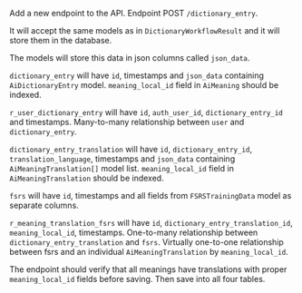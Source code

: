 Add a new endpoint to the API.
Endpoint POST `/dictionary_entry`.

It will accept the same models as in `DictionaryWorkflowResult` and it will store them in the database.

The models will store this data in json columns called `json_data`.

`dictionary_entry` will have `id`, timestamps and `json_data` containing `AiDictionaryEntry` model. `meaning_local_id` field in `AiMeaning` should be indexed.

`r_user_dictionary_entry` will have `id`, `auth_user_id`, `dictionary_entry_id` and timestamps. Many-to-many relationship between `user` and `dictionary_entry`.

`dictionary_entry_translation` will have `id`, `dictionary_entry_id`, `translation_language`, timestamps and `json_data` containing `AiMeaningTranslation[]` model list. `meaning_local_id` field in `AiMeaningTranslation` should be indexed.

`fsrs` will have `id`, timestamps and all fields from `FSRSTrainingData` model as separate columns.

`r_meaning_translation_fsrs` will have `id`, `dictionary_entry_translation_id`, `meaning_local_id`, timestamps. One-to-many relationship between `dictionary_entry_translation` and `fsrs`. Virtually one-to-one relationship between fsrs and an individual `AiMeaningTranslation` by `meaning_local_id`.

The endpoint should verify that all meanings have translations with proper `meaning_local_id` fields before saving. Then save into all four tables.
